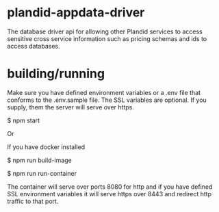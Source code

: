 # plandid-appdata-driver
The database driver api for allowing other Plandid services to access sensitive cross service information such as pricing schemas and ids to access databases.

# building/running

Make sure you have defined environment variables or a .env file that conforms to the .env.sample file. 
The SSL variables are optional. If you supply, them the server will serve over https.

$ npm start

Or

If you have docker installed

$ npm run build-image

$ npm run run-container

The container will serve over ports 8080 for http and if you have defined SSL environment variables it will serve https over 8443 and redirect http traffic to that port.